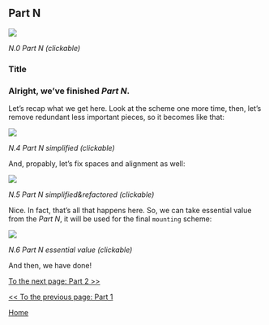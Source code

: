 ## Part N

[![](https://rawgit.com/Bogdan-Lyashenko/Under-the-hood-ReactJS/master/stack/images/N/part-N.svg)](https://rawgit.com/Bogdan-Lyashenko/Under-the-hood-ReactJS/master/stack/images/N/part-N.svg)

<em>N.0 Part N (clickable)</em>

### Title


### Alright, we’ve finished *Part N*.

Let’s recap what we get here. Look at the scheme one more time, then, let’s remove redundant less important pieces, so it becomes like that:

[![](https://rawgit.com/Bogdan-Lyashenko/Under-the-hood-ReactJS/master/stack/images/N/part-N-A.svg)](https://rawgit.com/Bogdan-Lyashenko/Under-the-hood-ReactJS/master/stack/images/N/part-N-A.svg)

<em>N.4 Part N simplified (clickable)</em>

And, propably, let’s fix spaces and alignment as well:

[![](https://rawgit.com/Bogdan-Lyashenko/Under-the-hood-ReactJS/master/stack/images/N/part-N-B.svg)](https://rawgit.com/Bogdan-Lyashenko/Under-the-hood-ReactJS/master/stack/images/N/part-N-B.svg)

<em>N.5 Part N simplified&refactored (clickable)</em>

Nice. In fact, that’s all that happens here. So, we can take essential value from the *Part N*, it will be used for the final `mounting` scheme:

[![](https://rawgit.com/Bogdan-Lyashenko/Under-the-hood-ReactJS/master/stack/images/N/part-N-C.svg)](https://rawgit.com/Bogdan-Lyashenko/Under-the-hood-ReactJS/master/stack/images/N/part-N-C.svg)

<em>N.6 Part N essential value (clickable)</em>

And then, we have done!


[To the next page: Part 2 >>](./Part-2.md)

[<< To the previous page: Part 1](./Part-1.md)


[Home](../../README.md)
